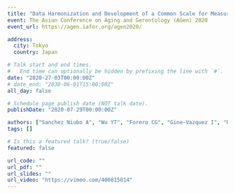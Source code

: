 ```yaml
---
title: "Data Harmonization and Development of a Common Scale for Measuring Healthy Aging Across the World - The ATHLOS Scale"
event: The Asian Conference on Aging and Gerontology (AGen) 2020
event_url: https://agen.iafor.org/agen2020/

address:
  city: Tokyo
  country: Japan

# Talk start and end times.
#   End time can optionally be hidden by prefixing the line with `#`.
date: "2020-27-03T00:00:00Z"
# date_end: "2030-06-01T15:00:00Z"
all_day: false

# Schedule page publish date (NOT talk date).
publishDate: "2020-07-29T00:00:00Z"

authors: ["Sanchez Niubo A", "Wu YT", "Forero CG", "Gine-Vazquez I", "Prina M", "Haro JM"]
tags: []

# Is this a featured talk? (true/false)
featured: false

url_code: ""
url_pdf: ""
url_slides: ""
url_video: "https://vimeo.com/400815814"
---
```


